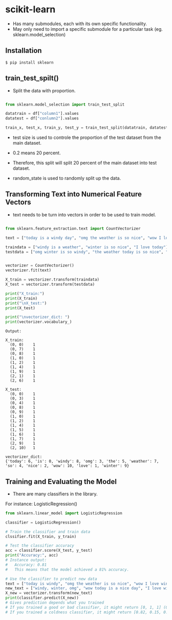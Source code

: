 # scikit-learn

- Has many submodules, each with its own specific functionality.
- May only need to import a specific submodule for a particular task (eg. sklearn.model_selection)

## Installation

```console
$ pip install sklearn
```

## train_test_spilt()

- Split the data with proportion.

```Python

from sklearn.model_selection import train_test_split

datatrain = df["column1"].values
datatest = df["conlumn2"].values

train_x, test_x, train_y, test_y = train_test_split(datatrain, datatest, test_size=0.2, random_state=500)
```

- test size is used to controle the proportion of the test dataset from the main dataset.
- 0.2 means 20 percent.
- Therefore, this split will split 20 percent of the main dataset into test dataset.

- random_state is used to randomly split up the data.

## Transforming Text into Numerical Feature Vectors

- text needs to be turn into vectors in order to be used to train model.


```Python

from sklearn.feature_extraction.text import CountVectorizer

text = ["today is a windy day", "omg the weather is so nice", "wow I love winter"]

traindata = ["windy is a weather", "winter is so nice", "I love today"]
testdata = ["omg winter is so windy", "the weather today is so nice", "wow winter"]


vectorizer = CountVectorizer()
vectorizer.fit(text)

X_train = vectorizer.transform(traindata)
X_test = vectorizer.transform(testdata)

print("X_train:")
print(X_train)
print("\nX_test:")
print(X_test)

print("\nvectorizer_dict: ")
print(vectorizer.vocabulary_)
```

```
Output:

X_train:
  (0, 0)	1
  (0, 7)	1
  (0, 8)	1
  (1, 0)	1
  (1, 2)	1
  (1, 4)	1
  (1, 9)	1
  (2, 1)	1
  (2, 6)	1

X_test:
  (0, 0)	1
  (0, 3)	1
  (0, 4)	1
  (0, 8)	1
  (0, 9)	1
  (1, 0)	1
  (1, 2)	1
  (1, 4)	1
  (1, 5)	1
  (1, 6)	1
  (1, 7)	1
  (2, 9)	1
  (2, 10)	1

vectorizer_dict: 
{'today': 6, 'is': 0, 'windy': 8, 'omg': 3, 'the': 5, 'weather': 7, 'so': 4, 'nice': 2, 'wow': 10, 'love': 1, 'winter': 9}
```

## Training and Evaluating the Model

- There are many classifiers in the library.

For instance: LogisticRegression()

```Python
from sklearn.linear_model import LogisticRegression

classifier = LogisticRegression()

# Train the classifier and train data
clssifier.fit(X_train, y_train)

# Test the classifier accuracy
acc = classifier.score(X_test, y_test)
print("Accuracy:", acc)
# Instance output:
#   Accuracy: 0.81
#   This means that the model achieved a 81% accuracy.

# Use the classifier to predict new data
text = ["today is windy", "omg the weather is so nice", "wow I love winter"]
new_text = ["windy, winter, omg", "wow today is a nice day", "I love windy winter"]
X_new = vectorizer.transform(new_text)
print(classifier.predict(X_new))
# Gives prediction depends what you trained
# If you trained a good or bad classifier, it might return [0, 1, 1] (0 is bad, 1 is a good)
# If you trained a coldness classifier, it might return [0.82, 0.15, 0.73] (82% percent it is cold, 15% it is not that cold, 73% it is cold; higher percentage means colder)
```
